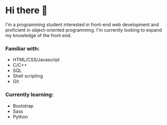 # Hi there 👋

I'm a programming student interested in front-end web development and proficient in object-oriented programming. I'm currently looking to expand my knowledge of the front end.

### Familiar with:
- HTML/CSS/Javascript
- C/C++
- SQL
- Shell scripting
- Git

### Currently learning:
- Bootstrap
- Sass
- Python

<!--
**uday-rana/uday-rana** is a ✨ _special_ ✨ repository because its `README.md` (this file) appears on your GitHub profile.

Here are some ideas to get you started:

- 🔭 I’m currently working on ...
- 🌱 I’m currently learning ...
- 👯 I’m looking to collaborate on ...
- 🤔 I’m looking for help with ...
- 💬 Ask me about ...
- 📫 How to reach me: ...
- 😄 Pronouns: ...
- ⚡ Fun fact: ...
-->
